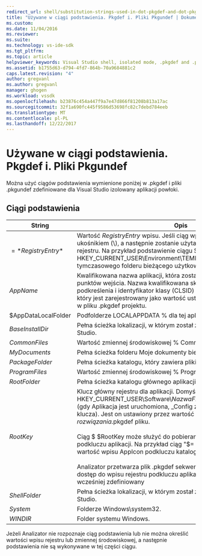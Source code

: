 ```yaml
---
redirect_url: shell/substitution-strings-used-in-dot-pkgdef-and-dot-pkgundef-files
title: "Używane w ciągi podstawienia. Pkgdef i. Pliki Pkgundef | Dokumentacja firmy Microsoft"
ms.custom: 
ms.date: 11/04/2016
ms.reviewer: 
ms.suite: 
ms.technology: vs-ide-sdk
ms.tgt_pltfrm: 
ms.topic: article
helpviewer_keywords: Visual Studio shell, isolated mode, .pkgdef and .pkgundef files
ms.assetid: b1755d63-d794-4fd7-864b-70a9684881c2
caps.latest.revision: "4"
author: gregvanl
ms.author: gregvanl
manager: ghogen
ms.workload: vssdk
ms.openlocfilehash: b23876c454a447f9a7e47d866f81208b813a17ac
ms.sourcegitcommit: 32f1a690fc445f9586d53698fc82c7debd784eeb
ms.translationtype: MT
ms.contentlocale: pl-PL
ms.lasthandoff: 12/22/2017
---
```

# <a name="substitution-strings-used-in-pkgdef-and-pkgundef-files"></a>Używane w ciągi podstawienia. Pkgdef i. Pliki Pkgundef
Można użyć ciągów podstawienia wymienione poniżej w .pkgdef i pliki .pkgundef zdefiniowane dla Visual Studio izolowany aplikacji powłoki.  
  
## <a name="substitution-strings"></a>Ciągi podstawienia  
  
|String|Opis|  
|------------|-----------------|  
|$=*RegistryEntry*$|Wartość *RegistryEntry* wpisu. Jeśli ciąg wpisu rejestru kończy się ukośnikiem (\\), a następnie zostanie użyta domyślna wartość podklucza rejestru. Na przykład podstawienie ciągu $= HKEY_CURRENT_USER\Environment\TEMP$ jest rozwinięty do tymczasowego folderu bieżącego użytkownika.|  
|$AppName$|Kwalifikowana nazwa aplikacji, która została przekazana do AppEnv.dll punktów wejścia. Nazwa kwalifikowana składa się z nazwy aplikacji, podkreślenia i identyfikator klasy (CLSID) obiektu automatyzacji aplikacji, który jest zarejestrowany jako wartość ustawienia ThisVersionDTECLSID w pliku .pkgdef projektu.|  
|$AppDataLocalFolder|Podfolderze LOCALAPPDATA % dla tej aplikacji.|  
|$BaseInstallDir$|Pełna ścieżka lokalizacji, w którym został zainstalowany program Visual Studio.|  
|$CommonFiles$|Wartość zmiennej środowiskowej % CommonProgramFiles %.|  
|$MyDocuments$|Pełna ścieżka folderu Moje dokumenty bieżącego użytkownika.|  
|$PackageFolder$|Pełna ścieżka katalogu, który zawiera pliki zestawu pakietu dla aplikacji.|  
|$ProgramFiles$|Wartość zmiennej środowiskowej % ProgramFiles %.|  
|$RootFolder$|Pełna ścieżka katalogu głównego aplikacji.|  
|$RootKey$|Klucz główny rejestru dla aplikacji. Domyślnie główny jest w HKEY_CURRENT_USER\Software\\*NazwaFirmy*\\*ProjectName*\\*Numerwersji* (gdy Aplikacja jest uruchomiona, _Config zostaje dołączony do tego klucza). Jest on ustawiony przez wartość RegistryRoot *Nazwa rozwiązania*.pkgdef pliku.<br /><br /> Ciąg $ $RootKey może służyć do pobierania wartości rejestru w podkluczu aplikacji. Na przykład ciąg "$= $RootKey$ \AppIcon$" zwróci wartość wpisu AppIcon podkluczu katalogu głównego aplikacji.<br /><br /> Analizator przetwarza plik .pkgdef sekwencyjnie i mogą uzyskiwać dostęp do wpisu rejestru podkluczu aplikacji tylko wtedy, gdy wpis został wcześniej zdefiniowany|  
|$ShellFolder$|Pełna ścieżka lokalizacji, w którym został zainstalowany program Visual Studio.|  
|$System$|Folderze Windows\system32.|  
|$WINDIR$|Folder systemu Windows.|  
  
 Jeżeli Analizator nie rozpoznaje ciąg podstawienia lub nie można określić wartości wpisu rejestru lub zmiennej środowiskowej, a następnie podstawienia nie są wykonywane w tej części ciągu.